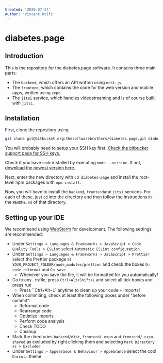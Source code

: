 ```yaml
---
Created: '2020-07-24'
Author: 'Vincent Rolfs'
---
```


# diabetes.page

## Introduction

This is the repository for the diabetes.page software. It contains three main parts:

- The `backend`, which offers an API written using `nest.js`.
- The `frontend`, which contains the code for the web version and mobile apps, written using `expo`.
- The `jitsi` service, which handles videostreaming and is of course built with `jitsi`.

## Installation

First, clone the repository using

```bash
git clone git@bitbucket.org:thesoftwarebrothers/diabetes.page.git diabetes-page
```

You will probably need to setup your SSH key first. [Check the bitbucket support page for SSH keys.](https://support.atlassian.com/bitbucket-cloud/docs/set-up-an-ssh-key/)

Check if you have `node` installed by executing `node --version`. If not, [download the newest version here.](https://nodejs.org/en/)

Next, enter the new directory with `cd diabetes-page` and install the root-level npm packages with `npm install`.

Now, you will have to install the `backend`, `frontend`and `jitsi` services. For each of these, just `cd` into the directory and then follow the instructions in the `README.md` of that directory.

## Setting up your IDE

We recommend using [WebStorm](https://www.jetbrains.com/webstorm/) for development. The following settings are recommended:

- Under `Settings > Languages & Frameworks > JavaScript > Code Quality Tools > ESLint` select `Automatic ESLint configuration`.
- Under `Settings > Languages & Frameworks > JavaScript > Prettier` select the Prettier package at `YOUR_PROJECT_FOLDER/node_modules/prettier` and check the boxes `On code reformat` and `On save`
  - Whenever you save the file, it will be formatted for you automatically!
- Go to any `.ts`file, press `Ctrl+Alt+Shift+L` and select all tick boxes and press run
  - Press ``Ctrl+Alt+L` anytime to clean up your code + imports!
- When commiting, check at least the following boxes under "before commit":
  - Reformat code
  - Rearrange code
  - Optimize imports
  - Perform code analysis
  - Check TODO
  - Cleanup
- Mark the directories `backend/dist`, `frontend/.expo` and `frontend/.expo-shared` as excluded by right clicking them and selecting `Mark Directory as > Excluded`
- Under `Settings > Appearance & Behaviour > Appearance` select the cool `Darcula` theme
